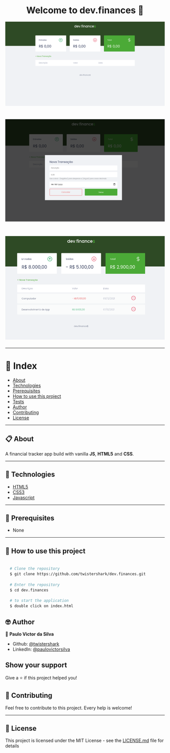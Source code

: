 <h1 align="center">Welcome to dev.finances 💸</h1>
<p align="center">
  <img alt="dev.finances" src="https://github.com/twistershark/dev.finances/blob/main/assets/docs/dev.finances1.png" />
</p>

<h1 align="center">
  <img alt="dev.finances" src="https://github.com/twistershark/dev.finances/blob/main/assets/docs/dev.finances2.png" />
</h1>

<h1 align="center">
  <img alt="dev.finances" src="https://github.com/twistershark/dev.finances/blob/main/assets/docs/dev.finances3.png" />
</h1>


---
# 📑 Index

- [About](#-about)
- [Technologies](#-technologies)
- [Prerequisites](#-prerequisites)
- [How to use this project](#-how-to-use-this-project)
- [Tests](#-run-tests)
- [Author](#-author)
- [Contributing](#-contributing)
- [License](#-license)
---

## 📋 About

A financial tracker app build with vanilla **JS**, **HTML5** and **CSS**.

---

## 🚀 Technologies

- [HTML5](https://developer.mozilla.org/pt-BR/docs/Web/HTML/Element)
- [CSS3](https://www.w3schools.com/css/)
- [Javascript](https://www.javascript.com/)


---

## 🔧 Prerequisites

- None

---
## 🌟 How to use this project

```sh

  # Clone the repository
  $ git clone https://github.com/twistershark/dev.finances.git

  # Enter the repository
  $ cd dev.finances

  # to start the application
  $ double click on index.html

```


## 🤓 Author

👤 **Paulo Victor da Silva**

* Github: [@twistershark](https://github.com/twistershark)
* LinkedIn: [@paulovictorsilva](https://linkedin.com/in/paulovictorsilva)

## Show your support

Give a ⭐️ if this project helped you!

## 🤝 Contributing
Feel free to contribute to this project. Every help is welcome!

---

## 📃 License

This project is licensed under the MIT License - see the [LICENSE.md](LICENSE) file for details
